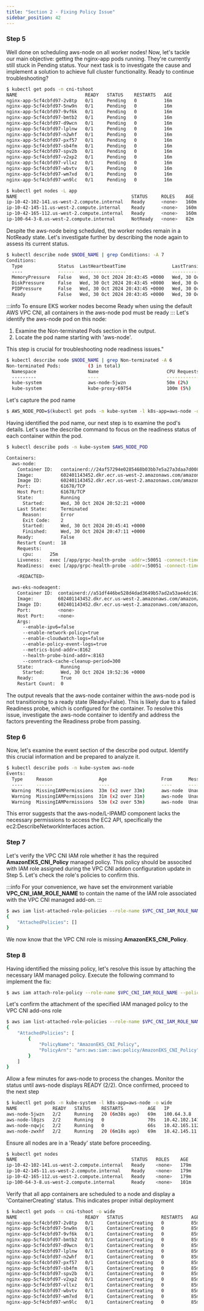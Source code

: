 ```yaml
---
title: "Section 2 - Fixing Policy Issue"
sidebar_position: 42
---
```


### Step 5

Well done on scheduling aws-node on all worker nodes! Now, let's tackle our main objective: getting the nginx-app pods running. They're currently still stuck in Pending status. Your next task is to investigate the cause and implement a solution to achieve full cluster functionality. Ready to continue troubleshooting?

```bash
$ kubectl get pods -n cni-tshoot
NAME                         READY   STATUS    RESTARTS   AGE
nginx-app-5cf4cbfd97-2v8tp   0/1     Pending   0          16m
nginx-app-5cf4cbfd97-5nw9n   0/1     Pending   0          16m
nginx-app-5cf4cbfd97-9vf6k   0/1     Pending   0          16m
nginx-app-5cf4cbfd97-bmtb2   0/1     Pending   0          16m
nginx-app-5cf4cbfd97-d9wcn   0/1     Pending   0          16m
nginx-app-5cf4cbfd97-lplnw   0/1     Pending   0          16m
nginx-app-5cf4cbfd97-n2whf   0/1     Pending   0          16m
nginx-app-5cf4cbfd97-pxf57   0/1     Pending   0          16m
nginx-app-5cf4cbfd97-sb4fm   0/1     Pending   0          16m
nginx-app-5cf4cbfd97-spv2b   0/1     Pending   0          16m
nginx-app-5cf4cbfd97-v2xp2   0/1     Pending   0          16m
nginx-app-5cf4cbfd97-vllxz   0/1     Pending   0          16m
nginx-app-5cf4cbfd97-wbvtv   0/1     Pending   0          16m
nginx-app-5cf4cbfd97-wm7xd   0/1     Pending   0          16m
nginx-app-5cf4cbfd97-wn9lc   0/1     Pending   0          16m
```

```bash
$ kubectl get nodes -L app
NAME                                          STATUS     ROLES    AGE    VERSION               APP
ip-10-42-102-141.us-west-2.compute.internal   Ready      <none>   160m   v1.30.0-eks-036c24b
ip-10-42-145-11.us-west-2.compute.internal    Ready      <none>   160m   v1.30.0-eks-036c24b
ip-10-42-165-112.us-west-2.compute.internal   Ready      <none>   160m   v1.30.0-eks-036c24b
ip-100-64-3-8.us-west-2.compute.internal      NotReady   <none>   82m    v1.30.4-eks-a737599   cni_troubleshooting
```

Despite the aws-node being scheduled, the worker nodes remain in a NotReady state. Let's investigate further by describing the node again to assess its current status.

```bash test=false
$ kubectl describe node $NODE_NAME | grep Conditions: -A 7
Conditions:
  Type             Status  LastHeartbeatTime                 LastTransitionTime                Reason                       Message
  ----             ------  -----------------                 ------------------                ------                       -------
  MemoryPressure   False   Wed, 30 Oct 2024 20:43:45 +0000   Wed, 30 Oct 2024 19:21:08 +0000   KubeletHasSufficientMemory   kubelet has sufficient memory available
  DiskPressure     False   Wed, 30 Oct 2024 20:43:45 +0000   Wed, 30 Oct 2024 19:21:08 +0000   KubeletHasNoDiskPressure     kubelet has no disk pressure
  PIDPressure      False   Wed, 30 Oct 2024 20:43:45 +0000   Wed, 30 Oct 2024 19:21:08 +0000   KubeletHasSufficientPID      kubelet has sufficient PID available
  Ready            False   Wed, 30 Oct 2024 20:43:45 +0000   Wed, 30 Oct 2024 19:21:08 +0000   KubeletNotReady              container runtime network not ready: NetworkReady=false reason:NetworkPluginNotReady message:Network plugin returns error: cni plugin not initialized
```

:::info
To ensure EKS worker nodes become Ready when using the default AWS VPC CNI, all containers in the aws-node pod must be ready
:::
Let's identify the aws-node pod on this node:

1. Examine the Non-terminated Pods section in the output.
2. Locate the pod name starting with 'aws-node'.

This step is crucial for troubleshooting node readiness issues."

```bash test=false
$ kubectl describe node $NODE_NAME | grep Non-terminated -A 6
Non-terminated Pods:          (3 in total)
  Namespace                   Name                         CPU Requests  CPU Limits  Memory Requests  Memory Limits  Age
  ---------                   ----                         ------------  ----------  ---------------  -------------  ---
  kube-system                 aws-node-5jwzn               50m (2%)      0 (0%)      0 (0%)           0 (0%)         53m
  kube-system                 kube-proxy-69754             100m (5%)     0 (0%)      0 (0%)           0 (0%)         84m
```

Let's capture the pod name

```bash test=false
$ AWS_NODE_POD=$(kubectl get pods -n kube-system -l k8s-app=aws-node -o wide | grep $NODE_NAME| awk 'NR==1{print $1}')
```

Having identified the pod name, our next step is to examine the pod's details. Let's use the describe command to focus on the readiness status of each container within the pod.

```bash test=false
$ kubectl describe pods -n kube-system $AWS_NODE_POD

Containers:
  aws-node:
    Container ID:   containerd://24af57294e0285468b03bb7e5a27a3daa7d00834c20f915c67441197ac4fc869
    Image:          602401143452.dkr.ecr.us-west-2.amazonaws.com/amazon-k8s-cni:v1.16.0-eksbuild.1
    Image ID:       602401143452.dkr.ecr.us-west-2.amazonaws.com/amazon-k8s-cni@sha256:61e1a92ff2e63e3130db430c773736450fe941ed8701b77dd20ac6e8546f8255
    Port:           61678/TCP
    Host Port:      61678/TCP
    State:          Running
      Started:      Wed, 30 Oct 2024 20:52:21 +0000
    Last State:     Terminated
      Reason:       Error
      Exit Code:    2
      Started:      Wed, 30 Oct 2024 20:45:41 +0000
      Finished:     Wed, 30 Oct 2024 20:47:11 +0000
    Ready:          False
    Restart Count:  18
    Requests:
      cpu:      25m
    Liveness:   exec [/app/grpc-health-probe -addr=:50051 -connect-timeout=5s -rpc-timeout=5s] delay=60s timeout=10s period=10s #success=1 #failure=3
    Readiness:  exec [/app/grpc-health-probe -addr=:50051 -connect-timeout=5s -rpc-timeout=5s] delay=1s timeout=10s period=10s #success=1 #failure=3

    <REDACTED>

  aws-eks-nodeagent:
    Container ID:  containerd://a51df446be528d4dad3649b57ad2a53ae4dc163d230dabe275e20bced4c8b5d0
    Image:         602401143452.dkr.ecr.us-west-2.amazonaws.com/amazon/aws-network-policy-agent:v1.0.7-eksbuild.1
    Image ID:      602401143452.dkr.ecr.us-west-2.amazonaws.com/amazon/aws-network-policy-agent@sha256:0e7fd75230dee735c1636ad86d69bf38b1bc48e1b78459147957827d978e5635
    Port:          <none>
    Host Port:     <none>
    Args:
      --enable-ipv6=false
      --enable-network-policy=true
      --enable-cloudwatch-logs=false
      --enable-policy-event-logs=true
      --metrics-bind-addr=:8162
      --health-probe-bind-addr=:8163
      --conntrack-cache-cleanup-period=300
    State:          Running
      Started:      Wed, 30 Oct 2024 19:52:36 +0000
    Ready:          True
    Restart Count:  0
```

The output reveals that the aws-node container within the aws-node pod is not transitioning to a ready state (Ready=False). This is likely due to a failed Readiness probe, which is configured for the container. To resolve this issue, investigate the aws-node container to identify and address the factors preventing the Readiness probe from passing.

### Step 6

Now, let's examine the event section of the describe pod output. Identify this crucial information and be prepared to analyze it.

```bash test=false
$ kubectl describe pods -n kube-system aws-node
Events:
  Type     Reason                 Age                    From      Message
  ----     ------                 ----                   ----      -------
  Warning  MissingIAMPermissions  33m (x2 over 33m)      aws-node  Unauthorized operation: failed to call ec2:DescribeNetworkInterfaces due to missing permissions. Please refer https://github.com/aws/amazon-vpc-cni-k8s/blob/master/docs/iam-policy.md to attach relevant policy to IAM role
  Warning  MissingIAMPermissions  31m (x2 over 31m)      aws-node  Unauthorized operation: failed to call ec2:DescribeNetworkInterfaces due to missing permissions. Please refer https://github.com/aws/amazon-vpc-cni-k8s/blob/master/docs/iam-policy.md to attach relevant policy to IAM role
  Warning  MissingIAMPermissions  53m (x2 over 53m)      aws-node  Unauthorized operation: failed to call ec2:DescribeNetworkInterfaces due to missing permissions. Please refer https://github.com/aws/amazon-vpc-cni-k8s/blob/master/docs/iam-policy.md to attach relevant policy to IAM role
```

This error suggests that the aws-node/L-IPAMD component lacks the necessary permissions to access the EC2 API, specifically the ec2:DescribeNetworkInterfaces action.

### Step 7

Let's verify the VPC CNI IAM role whether it has the required **AmazonEKS_CNI_Policy** managed policy. This policy should be associted with IAM role assigned during the VPC CNI addon configuration update in Step 5. Let's check the role's policies to confirm this.

:::info
For your convenience, we have set the environment variable **VPC_CNI_IAM_ROLE_NAME** to contain the name of the IAM role associated with the VPC CNI managed add-on.
:::

```bash
$ aws iam list-attached-role-policies --role-name $VPC_CNI_IAM_ROLE_NAME
{
    "AttachedPolicies": []
}
```

We now know that the VPC CNI role is missing **AmazonEKS_CNI_Policy**.

### Step 8

Having identified the missing policy, let's resolve this issue by attaching the necessary IAM managed policy. Execute the following command to implement the fix:

```bash timeout=180 hook=fix-5 hookTimeout=600
$ aws iam attach-role-policy --role-name $VPC_CNI_IAM_ROLE_NAME --policy-arn arn:aws:iam::aws:policy/AmazonEKS_CNI_Policy
```

Let's confirm the attachment of the specified IAM managed policy to the VPC CNI add-ons role

```bash
$ aws iam list-attached-role-policies --role-name $VPC_CNI_IAM_ROLE_NAME
{
    "AttachedPolicies": [
        {
            "PolicyName": "AmazonEKS_CNI_Policy",
            "PolicyArn": "arn:aws:iam::aws:policy/AmazonEKS_CNI_Policy"
        }
    ]
}
```

Allow a few minutes for aws-node to process the changes. Monitor the status until aws-node displays READY (2/2). Once confirmed, proceed to the next step

```bash
$ kubectl get pods -n kube-system -l k8s-app=aws-node -o wide
NAME             READY   STATUS    RESTARTS         AGE   IP              NODE                                          NOMINATED NODE   READINESS GATES
aws-node-5jwzn   2/2     Running   20 (6m38s ago)   69m   100.64.3.8      ip-100-64-3-8.us-west-2.compute.internal      <none>           <none>
aws-node-l8gzs   2/2     Running   0                70s   10.42.102.141   ip-10-42-102-141.us-west-2.compute.internal   <none>           <none>
aws-node-nqwjc   2/2     Running   0                66s   10.42.165.112   ip-10-42-165-112.us-west-2.compute.internal   <none>           <none>
aws-node-zwxhf   2/2     Running   20 (6m18s ago)   69m   10.42.145.11    ip-10-42-145-11.us-west-2.compute.internal    <none>           <none>
```

Ensure all nodes are in a 'Ready' state before proceeding.

```bash
$ kubectl get nodes
NAME                                          STATUS   ROLES    AGE    VERSION
ip-10-42-102-141.us-west-2.compute.internal   Ready    <none>   179m   v1.30.0-eks-036c24b
ip-10-42-145-11.us-west-2.compute.internal    Ready    <none>   179m   v1.30.0-eks-036c24b
ip-10-42-165-112.us-west-2.compute.internal   Ready    <none>   179m   v1.30.0-eks-036c24b
ip-100-64-3-8.us-west-2.compute.internal      Ready    <none>   101m   v1.30.4-eks-a737599
```

Verify that all app containers are scheduled to a node and display a 'ContainerCreating' status. This indicates proper initial deployment

```bash
$ kubectl get pods -n cni-tshoot -o wide
NAME                         READY   STATUS              RESTARTS   AGE   IP       NODE                                       NOMINATED NODE   READINESS GATES
nginx-app-5cf4cbfd97-2v8tp   0/1     ContainerCreating   0          85m   <none>   ip-100-64-3-8.us-west-2.compute.internal   <none>           <none>
nginx-app-5cf4cbfd97-5nw9n   0/1     ContainerCreating   0          85m   <none>   ip-100-64-3-8.us-west-2.compute.internal   <none>           <none>
nginx-app-5cf4cbfd97-9vf6k   0/1     ContainerCreating   0          85m   <none>   ip-100-64-3-8.us-west-2.compute.internal   <none>           <none>
nginx-app-5cf4cbfd97-bmtb2   0/1     ContainerCreating   0          85m   <none>   ip-100-64-3-8.us-west-2.compute.internal   <none>           <none>
nginx-app-5cf4cbfd97-d9wcn   0/1     ContainerCreating   0          85m   <none>   ip-100-64-3-8.us-west-2.compute.internal   <none>           <none>
nginx-app-5cf4cbfd97-lplnw   0/1     ContainerCreating   0          85m   <none>   ip-100-64-3-8.us-west-2.compute.internal   <none>           <none>
nginx-app-5cf4cbfd97-n2whf   0/1     ContainerCreating   0          85m   <none>   ip-100-64-3-8.us-west-2.compute.internal   <none>           <none>
nginx-app-5cf4cbfd97-pxf57   0/1     ContainerCreating   0          85m   <none>   ip-100-64-3-8.us-west-2.compute.internal   <none>           <none>
nginx-app-5cf4cbfd97-sb4fm   0/1     ContainerCreating   0          85m   <none>   ip-100-64-3-8.us-west-2.compute.internal   <none>           <none>
nginx-app-5cf4cbfd97-spv2b   0/1     ContainerCreating   0          85m   <none>   ip-100-64-3-8.us-west-2.compute.internal   <none>           <none>
nginx-app-5cf4cbfd97-v2xp2   0/1     ContainerCreating   0          85m   <none>   ip-100-64-3-8.us-west-2.compute.internal   <none>           <none>
nginx-app-5cf4cbfd97-vllxz   0/1     ContainerCreating   0          85m   <none>   ip-100-64-3-8.us-west-2.compute.internal   <none>           <none>
nginx-app-5cf4cbfd97-wbvtv   0/1     ContainerCreating   0          85m   <none>   ip-100-64-3-8.us-west-2.compute.internal   <none>           <none>
nginx-app-5cf4cbfd97-wm7xd   0/1     ContainerCreating   0          85m   <none>   ip-100-64-3-8.us-west-2.compute.internal   <none>           <none>
nginx-app-5cf4cbfd97-wn9lc   0/1     ContainerCreating   0          85m   <none>   ip-100-64-3-8.us-west-2.compute.internal   <none>           <none>
```

